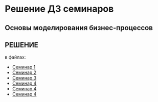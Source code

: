﻿# Решение ДЗ семинаров
## Основы моделирования бизнес-процессов


## РЕШЕНИЕ

в файлах:

- [Семинар 1](./seminar1.md)
- [Семинар 2](./seminar2.md)
- [Семинар 3](./decomposition_SC.xlsx)
- [Семинар 4](./seminar4.xlsx)
- [Семинар 4](./seminar4.pdf)
- [Семинар 4](./seminar4.drawio)
